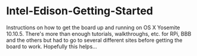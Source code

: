 # Intel-Edison-Getting-Started
Instructions on how to get the board up and running on OS X Yosemite 10.10.5. There's more than enough tutorials, walkthroughs, etc. for RPi, BBB and the others but had to go to several different sites before getting the board to work. Hopefully this helps...
